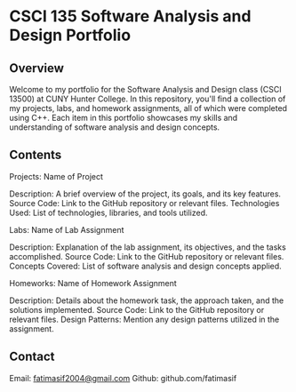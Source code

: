 # CSCI 135 Software Analysis and Design Portfolio

## Overview

Welcome to my portfolio for the Software Analysis and Design class (CSCI 13500) at CUNY Hunter College. In this repository, you'll find a collection of my projects, labs, and homework assignments, all of which were completed using C++. Each item in this portfolio showcases my skills and understanding of software analysis and design concepts.

## Contents

Projects: Name of Project

Description: A brief overview of the project, its goals, and its key features.
Source Code: Link to the GitHub repository or relevant files.
Technologies Used: List of technologies, libraries, and tools utilized.

Labs: Name of Lab Assignment

Description: Explanation of the lab assignment, its objectives, and the tasks accomplished.
Source Code: Link to the GitHub repository or relevant files.
Concepts Covered: List of software analysis and design concepts applied.

Homeworks: Name of Homework Assignment

Description: Details about the homework task, the approach taken, and the solutions implemented.
Source Code: Link to the GitHub repository or relevant files.
Design Patterns: Mention any design patterns utilized in the assignment.

## Contact

Email: fatimasif2004@gmail.com
Github: github.com/fatimasif

